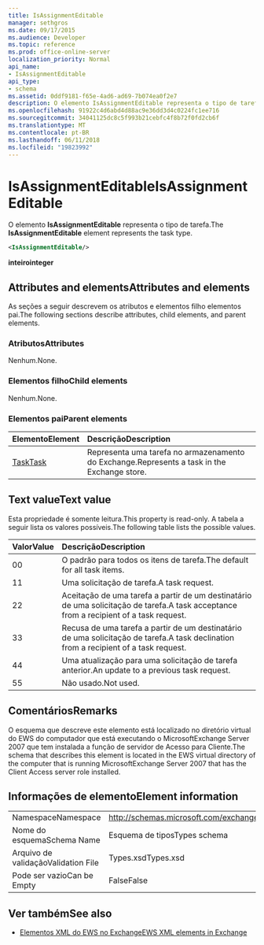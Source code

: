 ```yaml
---
title: IsAssignmentEditable
manager: sethgros
ms.date: 09/17/2015
ms.audience: Developer
ms.topic: reference
ms.prod: office-online-server
localization_priority: Normal
api_name:
- IsAssignmentEditable
api_type:
- schema
ms.assetid: 0ddf9181-f65e-4ad6-ad69-7b074ea0f2e7
description: O elemento IsAssignmentEditable representa o tipo de tarefa.
ms.openlocfilehash: 91922c4d6abd4d88ac9e36dd3d4c0224fc1ee716
ms.sourcegitcommit: 34041125dc8c5f993b21cebfc4f8b72f0fd2cb6f
ms.translationtype: MT
ms.contentlocale: pt-BR
ms.lasthandoff: 06/11/2018
ms.locfileid: "19823992"
---
```

# <a name="isassignmenteditable"></a><span data-ttu-id="64e51-103">IsAssignmentEditable</span><span class="sxs-lookup"><span data-stu-id="64e51-103">IsAssignmentEditable</span></span>

<span data-ttu-id="64e51-104">O elemento **IsAssignmentEditable** representa o tipo de tarefa.</span><span class="sxs-lookup"><span data-stu-id="64e51-104">The **IsAssignmentEditable** element represents the task type.</span></span> 
  
```xml
<IsAssignmentEditable/>
```

 <span data-ttu-id="64e51-105">**inteiro**</span><span class="sxs-lookup"><span data-stu-id="64e51-105">**integer**</span></span>
## <a name="attributes-and-elements"></a><span data-ttu-id="64e51-106">Attributes and elements</span><span class="sxs-lookup"><span data-stu-id="64e51-106">Attributes and elements</span></span>

<span data-ttu-id="64e51-107">As seções a seguir descrevem os atributos e elementos filho elementos pai.</span><span class="sxs-lookup"><span data-stu-id="64e51-107">The following sections describe attributes, child elements, and parent elements.</span></span>
  
### <a name="attributes"></a><span data-ttu-id="64e51-108">Atributos</span><span class="sxs-lookup"><span data-stu-id="64e51-108">Attributes</span></span>

<span data-ttu-id="64e51-109">Nenhum.</span><span class="sxs-lookup"><span data-stu-id="64e51-109">None.</span></span>
  
### <a name="child-elements"></a><span data-ttu-id="64e51-110">Elementos filho</span><span class="sxs-lookup"><span data-stu-id="64e51-110">Child elements</span></span>

<span data-ttu-id="64e51-111">Nenhum.</span><span class="sxs-lookup"><span data-stu-id="64e51-111">None.</span></span>
  
### <a name="parent-elements"></a><span data-ttu-id="64e51-112">Elementos pai</span><span class="sxs-lookup"><span data-stu-id="64e51-112">Parent elements</span></span>

|<span data-ttu-id="64e51-113">**Elemento**</span><span class="sxs-lookup"><span data-stu-id="64e51-113">**Element**</span></span>|<span data-ttu-id="64e51-114">**Descrição**</span><span class="sxs-lookup"><span data-stu-id="64e51-114">**Description**</span></span>|
|:-----|:-----|
|[<span data-ttu-id="64e51-115">Task</span><span class="sxs-lookup"><span data-stu-id="64e51-115">Task</span></span>](task.md) <br/> |<span data-ttu-id="64e51-116">Representa uma tarefa no armazenamento do Exchange.</span><span class="sxs-lookup"><span data-stu-id="64e51-116">Represents a task in the Exchange store.</span></span>  <br/> |
   
## <a name="text-value"></a><span data-ttu-id="64e51-117">Text value</span><span class="sxs-lookup"><span data-stu-id="64e51-117">Text value</span></span>

<span data-ttu-id="64e51-118">Esta propriedade é somente leitura.</span><span class="sxs-lookup"><span data-stu-id="64e51-118">This property is read-only.</span></span> <span data-ttu-id="64e51-119">A tabela a seguir lista os valores possíveis.</span><span class="sxs-lookup"><span data-stu-id="64e51-119">The following table lists the possible values.</span></span>
  
|<span data-ttu-id="64e51-120">**Valor**</span><span class="sxs-lookup"><span data-stu-id="64e51-120">**Value**</span></span>|<span data-ttu-id="64e51-121">**Descrição**</span><span class="sxs-lookup"><span data-stu-id="64e51-121">**Description**</span></span>|
|:-----|:-----|
|<span data-ttu-id="64e51-122">0</span><span class="sxs-lookup"><span data-stu-id="64e51-122">0</span></span>  <br/> |<span data-ttu-id="64e51-123">O padrão para todos os itens de tarefa.</span><span class="sxs-lookup"><span data-stu-id="64e51-123">The default for all task items.</span></span>  <br/> |
|<span data-ttu-id="64e51-124">1</span><span class="sxs-lookup"><span data-stu-id="64e51-124">1</span></span>  <br/> |<span data-ttu-id="64e51-125">Uma solicitação de tarefa.</span><span class="sxs-lookup"><span data-stu-id="64e51-125">A task request.</span></span>  <br/> |
|<span data-ttu-id="64e51-126">2</span><span class="sxs-lookup"><span data-stu-id="64e51-126">2</span></span>  <br/> |<span data-ttu-id="64e51-127">Aceitação de uma tarefa a partir de um destinatário de uma solicitação de tarefa.</span><span class="sxs-lookup"><span data-stu-id="64e51-127">A task acceptance from a recipient of a task request.</span></span>  <br/> |
|<span data-ttu-id="64e51-128">3</span><span class="sxs-lookup"><span data-stu-id="64e51-128">3</span></span>  <br/> |<span data-ttu-id="64e51-129">Recusa de uma tarefa a partir de um destinatário de uma solicitação de tarefa.</span><span class="sxs-lookup"><span data-stu-id="64e51-129">A task declination from a recipient of a task request.</span></span>  <br/> |
|<span data-ttu-id="64e51-130">4</span><span class="sxs-lookup"><span data-stu-id="64e51-130">4</span></span>  <br/> |<span data-ttu-id="64e51-131">Uma atualização para uma solicitação de tarefa anterior.</span><span class="sxs-lookup"><span data-stu-id="64e51-131">An update to a previous task request.</span></span>  <br/> |
|<span data-ttu-id="64e51-132">5</span><span class="sxs-lookup"><span data-stu-id="64e51-132">5</span></span>  <br/> |<span data-ttu-id="64e51-133">Não usado.</span><span class="sxs-lookup"><span data-stu-id="64e51-133">Not used.</span></span>  <br/> |
   
## <a name="remarks"></a><span data-ttu-id="64e51-134">Comentários</span><span class="sxs-lookup"><span data-stu-id="64e51-134">Remarks</span></span>

<span data-ttu-id="64e51-135">O esquema que descreve este elemento está localizado no diretório virtual do EWS do computador que está executando o MicrosoftExchange Server 2007 que tem instalada a função de servidor de Acesso para Cliente.</span><span class="sxs-lookup"><span data-stu-id="64e51-135">The schema that describes this element is located in the EWS virtual directory of the computer that is running MicrosoftExchange Server 2007 that has the Client Access server role installed.</span></span>
  
## <a name="element-information"></a><span data-ttu-id="64e51-136">Informações de elemento</span><span class="sxs-lookup"><span data-stu-id="64e51-136">Element information</span></span>

|||
|:-----|:-----|
|<span data-ttu-id="64e51-137">Namespace</span><span class="sxs-lookup"><span data-stu-id="64e51-137">Namespace</span></span>  <br/> |http://schemas.microsoft.com/exchange/services/2006/types  <br/> |
|<span data-ttu-id="64e51-138">Nome do esquema</span><span class="sxs-lookup"><span data-stu-id="64e51-138">Schema Name</span></span>  <br/> |<span data-ttu-id="64e51-139">Esquema de tipos</span><span class="sxs-lookup"><span data-stu-id="64e51-139">Types schema</span></span>  <br/> |
|<span data-ttu-id="64e51-140">Arquivo de validação</span><span class="sxs-lookup"><span data-stu-id="64e51-140">Validation File</span></span>  <br/> |<span data-ttu-id="64e51-141">Types.xsd</span><span class="sxs-lookup"><span data-stu-id="64e51-141">Types.xsd</span></span>  <br/> |
|<span data-ttu-id="64e51-142">Pode ser vazio</span><span class="sxs-lookup"><span data-stu-id="64e51-142">Can be Empty</span></span>  <br/> |<span data-ttu-id="64e51-143">False</span><span class="sxs-lookup"><span data-stu-id="64e51-143">False</span></span>  <br/> |
   
## <a name="see-also"></a><span data-ttu-id="64e51-144">Ver também</span><span class="sxs-lookup"><span data-stu-id="64e51-144">See also</span></span>



- [<span data-ttu-id="64e51-145">Elementos XML do EWS no Exchange</span><span class="sxs-lookup"><span data-stu-id="64e51-145">EWS XML elements in Exchange</span></span>](ews-xml-elements-in-exchange.md)

